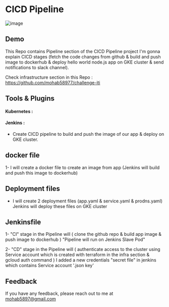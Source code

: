 
# CICD Pipeline

![image](https://drive.google.com/uc?export=view&id=1qQR7wPd1ZI1MnPZbarEP8g6wJEgf2-mH)
## Demo

This Repo contains Pipeline section of the CICD Pipeline project I'm gonna explain CICD stages (fetch the code changes from github & build and push image to dockerhub & deploy hello world node.js app on GKE cluster & send notifications to slack channel).

Check infrastructure section in this Repo : https://github.com/mohab58977/challenge-iti
 

## Tools & Plugins


#### Kubernetes :

#### Jenkins :

  - Create CICD pipeline to build and push the image of our app & deploy  on GKE cluster.

##  docker file

1- I will create a docker file to create an image from app (Jenkins will build and push this image to dockerhub)



## Deployment files

- I will create 2 deployment files (app.yaml & service.yaml & prodns.yaml) Jenkins will deploy these files on GKE cluster



## Jenkinsfile

1- "CI" stage in the Pipeline will ( clone the github repo & build app image & push image to dockerhub ) "Pipeline will run on Jenkins Slave Pod"


2- "CD" stage in the Pipeline will ( authenticate access to the cluster using Service account which is created with terraform in the infra section & gcloud auth command )
   I added a new credentials "secret file" in jenkins which contains Service account '.json key'


## Feedback

If you have any feedback, please reach out to me at mohab5897@gmail.com
